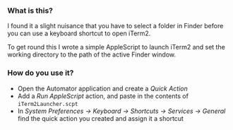 ### What is this?

I found it a slight nuisance that you have to select a folder in Finder before you can use a keyboard shortcut to open iTerm2.

To get round this I wrote a simple AppleScript to launch iTerm2 and set the working directory to the path of the active Finder window.

### How do you use it?

- Open the Automator application and create a *Quick Action*
- Add a *Run AppleScript* action, and paste in the contents of `iTerm2Launcher.scpt`
- In *System Preferences -> Keyboard -> Shortcuts -> Services -> General* find the quick action you created and assign it a shortcut